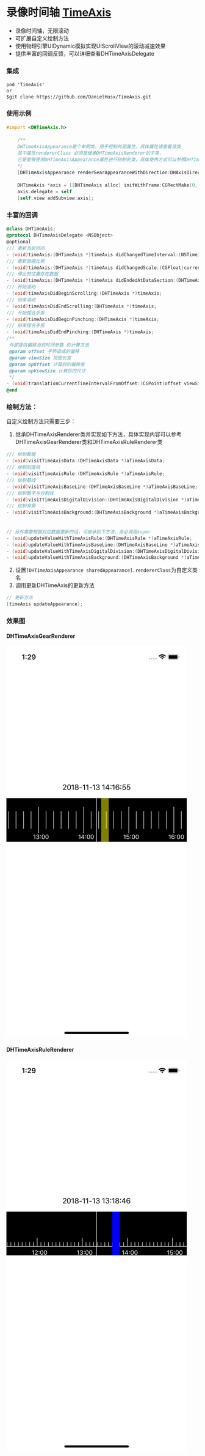 # 录像时间轴 [TimeAxis](https://github.com/DanielHusx/TimeAxis)

- 录像时间轴，无限滚动
- 可扩展自定义绘制方法
- 使用物理引擎UIDynamic模拟实现UIScrollView的滚动减速效果
- 提供丰富的回调反馈，可以详细查看DHTimeAxisDelegate


### 集成

```shell
pod 'TimeAxis'
or
$git clone https://github.com/DanielHusx/TimeAxis.git
```



### 使用示例

```objective-c
#import <DHTimeAxis.h>

    /**
    DHTimeAxisAppearance是个单例类，用于控制外观属性，具体属性请查看该类
    其中属性rendererClass 必须是继承DHTimeAxisRenderer的子类，
    它是能够使用DHTimeAxisAppearance属性进行绘制的类，具体使用方式可以参照DHTimeAxisGearRenderer或DHTimeAxisRuleRenderer的实现
    */
    [DHTimeAxisAppearance renderGearAppearanceWithDirection:DHAxisDirectionHorizontal];

    DHTimeAxis *axis = [[DHTimeAxis alloc] initWithFrame:CGRectMake(0, self.view.frame.size.height/2.0-100, self.view.frame.size.width, 100)];
    axis.delegate = self
    [self.view addSubview:axis];

```

### 丰富的回调
```objective-c
@class DHTimeAxis;
@protocol DHTimeAxisDelegate <NSObject>
@optional
/// 更新当前时间
- (void)timeAxis:(DHTimeAxis *)timeAxis didChangedTimeInterval:(NSTimeInterval)currentTimeInterval;
/// 更新放缩比例
- (void)timeAxis:(DHTimeAxis *)timeAxis didChangedScale:(CGFloat)currentScale;
/// 停止的位置存在数据
- (void)timeAxis:(DHTimeAxis *)timeAxis didEndedAtDataSection:(DHTimeAxisData *)aAxisData;
/// 开始滚动
- (void)timeAxisDidBeginScrolling:(DHTimeAxis *)timeAxis;
/// 结束滚动
- (void)timeAxisDidEndScrolling:(DHTimeAxis *)timeAxis;
/// 开始捏合手势
- (void)timeAxisDidBeginPinching:(DHTimeAxis *)timeAxis;
/// 结束捏合手势
- (void)timeAxisDidEndPinching:(DHTimeAxis *)timeAxis;
/**
 外部提供偏移当前时间参数 的计算方法
 @param offset 手势造成的偏移
 @param viewSize 视图长宽
 @param opOffset 计算后的偏移值
 @param opViewSize 计算后的尺寸
 */
- (void)translationCurrentTimeIntervalFromOffset:(CGPoint)offset viewSize:(CGSize)viewSize toOptimisticOffset:(CGFloat *)opOffset optimisticViewSize:(CGFloat *)opViewSize;
@end
```

### 绘制方法：
自定义绘制方法只需要三步：
1. 继承DHTimeAxisRenderer类并实现如下方法，具体实现内容可以参考DHTimeAxisGearRenderer类和DHTimeAxisRuleRenderer类
```objective-c
/// 绘制数据
- (void)visitTimeAxisData:(DHTimeAxisData *)aTimeAxisData;
/// 绘制刻度线
- (void)visitTimeAxisRule:(DHTimeAxisRule *)aTimeAxisRule;
/// 绘制基线
- (void)visitTimeAxisBaseLine:(DHTimeAxisBaseLine *)aTimeAxisBaseLine;
/// 绘制数字与分割线
- (void)visitTimeAxisDigitalDivision:(DHTimeAxisDigitalDivision *)aTimeAxisDigitalDivision;
/// 绘制背景
- (void)visitTimeAxisBackground:(DHTimeAxisBackground *)aTimeAxisBackground;


// 另外需要根据对应数据更新的话，可继承如下方法，务必调用super
- (void)updateValueWithTimeAxisRule:(DHTimeAxisRule *)aTimeAxisRule;
- (void)updateValueWithTimeAxisBaseLine:(DHTimeAxisBaseLine *)aTimeAxisBaseLine;
- (void)updateValueWithTimeAxisDigitalDivision:(DHTimeAxisDigitalDivision *)aTimeAxisDigitalDivision;
- (void)updateValueWithTimeAxisBackground:(DHTimeAxisBackground *)aTimeAxisBackground;
```
2. 设置`[DHTimeAxisAppearance sharedAppearance].rendererClass`为自定义类名
3. 调用更新DHTimeAxis的更新方法

```objective-c
// 更新方法
[timeAxis updateAppearance];
```



### 效果图

#### DHTimeAxisGearRenderer

![GearExample.png](./ReadMeAssets/GearExample.png)

#### DHTimeAxisRuleRenderer

![RuleRenderer](./ReadMeAssets/RuleExample.png)
